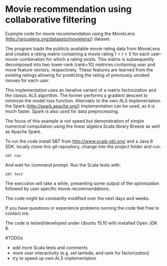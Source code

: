# Movie recommendation using collaborative filtering
Example code for movie recommendation using the MovieLens (http://grouplens.org/datasets/movielens/) dataset. 

The program loads the publicly available movie rating data from MovieLens and creates a rating matrix containing a movie rating 1 < r < 5 for each user-movie-combination for which a rating exists. This matrix is subsequently decomposed into two lower-rank (rank=10) matrices containing user and move feature vectors, respectively. These features are learned from the existing ratings allowing for predicting the rating of previously unrated movies for each user. 

This implementation uses an iterative variant of a matrix factorization and the classic ALS algorithm. The former performs a gradient descent to minimize the model loss function. Alternativ to the own ALS implementation the Spark (http://spark.apache.org/) implementation can be used, as it is much faster. Spark is also used for data preprocessing.

The focus of this example is not speed but demonstration of simple numerical computation using the linear algebra Scala library Breeze as well as Apache Spark.

To run the code install SBT from http://www.scala-sbt.org/ and a Java 8 SDK, locally clone this git repository, change into the project folder and run:

    sbt run

And wait for command prompt. Run the Scala tests with:

    sbt test

The execution will take a while, presenting some output of the optimization followed by user specific movie recommendations.

The code might be constantly modified over the next days and weeks.

If you have questions or experience problems running the code feel free to contact me.

The code is tested/developed under Ubuntu 15.10 with installed Open JDK 8.

#TODOs
* add more Scala tests and comments
* more user interactivity (e.g. set lambda, and rank for factorization) 
* try to speed up own ALS implementation
